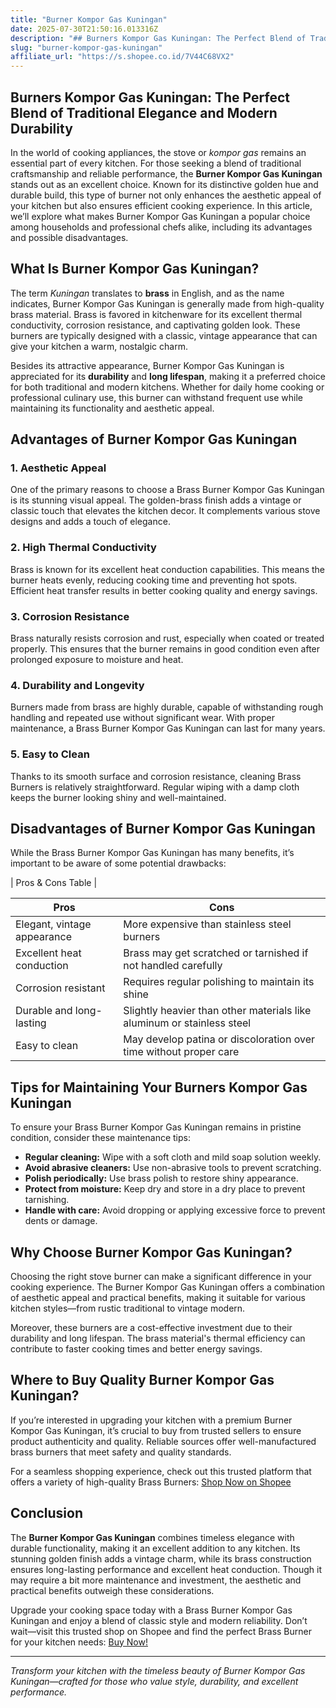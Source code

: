 ```yaml
---
title: "Burner Kompor Gas Kuningan"
date: 2025-07-30T21:50:16.013316Z
description: "## Burners Kompor Gas Kuningan: The Perfect Blend of Traditional Elegance and Modern Durability..."
slug: "burner-kompor-gas-kuningan"
affiliate_url: "https://s.shopee.co.id/7V44C68VX2"
---
```

## Burners Kompor Gas Kuningan: The Perfect Blend of Traditional Elegance and Modern Durability

In the world of cooking appliances, the stove or *kompor gas* remains an essential part of every kitchen. For those seeking a blend of traditional craftsmanship and reliable performance, the **Burner Kompor Gas Kuningan** stands out as an excellent choice. Known for its distinctive golden hue and durable build, this type of burner not only enhances the aesthetic appeal of your kitchen but also ensures efficient cooking experience. In this article, we’ll explore what makes Burner Kompor Gas Kuningan a popular choice among households and professional chefs alike, including its advantages and possible disadvantages.

## What Is Burner Kompor Gas Kuningan?

The term *Kuningan* translates to **brass** in English, and as the name indicates, Burner Kompor Gas Kuningan is generally made from high-quality brass material. Brass is favored in kitchenware for its excellent thermal conductivity, corrosion resistance, and captivating golden look. These burners are typically designed with a classic, vintage appearance that can give your kitchen a warm, nostalgic charm.

Besides its attractive appearance, Burner Kompor Gas Kuningan is appreciated for its **durability** and **long lifespan**, making it a preferred choice for both traditional and modern kitchens. Whether for daily home cooking or professional culinary use, this burner can withstand frequent use while maintaining its functionality and aesthetic appeal.

## Advantages of Burner Kompor Gas Kuningan

### 1. Aesthetic Appeal
One of the primary reasons to choose a Brass Burner Kompor Gas Kuningan is its stunning visual appeal. The golden-brass finish adds a vintage or classic touch that elevates the kitchen decor. It complements various stove designs and adds a touch of elegance.

### 2. High Thermal Conductivity
Brass is known for its excellent heat conduction capabilities. This means the burner heats evenly, reducing cooking time and preventing hot spots. Efficient heat transfer results in better cooking quality and energy savings.

### 3. Corrosion Resistance
Brass naturally resists corrosion and rust, especially when coated or treated properly. This ensures that the burner remains in good condition even after prolonged exposure to moisture and heat.

### 4. Durability and Longevity
Burners made from brass are highly durable, capable of withstanding rough handling and repeated use without significant wear. With proper maintenance, a Brass Burner Kompor Gas Kuningan can last for many years.

### 5. Easy to Clean
Thanks to its smooth surface and corrosion resistance, cleaning Brass Burners is relatively straightforward. Regular wiping with a damp cloth keeps the burner looking shiny and well-maintained.

## Disadvantages of Burner Kompor Gas Kuningan

While the Brass Burner Kompor Gas Kuningan has many benefits, it’s important to be aware of some potential drawbacks:

| Pros & Cons Table |

| **Pros** | **Cons** |
|--------------|--------------|
| Elegant, vintage appearance | More expensive than stainless steel burners |
| Excellent heat conduction | Brass may get scratched or tarnished if not handled carefully |
| Corrosion resistant | Requires regular polishing to maintain its shine |
| Durable and long-lasting | Slightly heavier than other materials like aluminum or stainless steel |
| Easy to clean | May develop patina or discoloration over time without proper care |

## Tips for Maintaining Your Burners Kompor Gas Kuningan

To ensure your Brass Burner Kompor Gas Kuningan remains in pristine condition, consider these maintenance tips:

- **Regular cleaning:** Wipe with a soft cloth and mild soap solution weekly.
- **Avoid abrasive cleaners:** Use non-abrasive tools to prevent scratching.
- **Polish periodically:** Use brass polish to restore shiny appearance.
- **Protect from moisture:** Keep dry and store in a dry place to prevent tarnishing.
- **Handle with care:** Avoid dropping or applying excessive force to prevent dents or damage.

## Why Choose Burner Kompor Gas Kuningan?

Choosing the right stove burner can make a significant difference in your cooking experience. The Burner Kompor Gas Kuningan offers a combination of aesthetic appeal and practical benefits, making it suitable for various kitchen styles—from rustic traditional to vintage modern.

Moreover, these burners are a cost-effective investment due to their durability and long lifespan. The brass material's thermal efficiency can contribute to faster cooking times and better energy savings.

## Where to Buy Quality Burner Kompor Gas Kuningan?

If you’re interested in upgrading your kitchen with a premium Burner Kompor Gas Kuningan, it’s crucial to buy from trusted sellers to ensure product authenticity and quality. Reliable sources offer well-manufactured brass burners that meet safety and quality standards.

For a seamless shopping experience, check out this trusted platform that offers a variety of high-quality Brass Burners: [Shop Now on Shopee](https://s.shopee.co.id/7V44C68VX2)

## Conclusion

The **Burner Kompor Gas Kuningan** combines timeless elegance with durable functionality, making it an excellent addition to any kitchen. Its stunning golden finish adds a vintage charm, while its brass construction ensures long-lasting performance and excellent heat conduction. Though it may require a bit more maintenance and investment, the aesthetic and practical benefits outweigh these considerations.

Upgrade your cooking space today with a Brass Burner Kompor Gas Kuningan and enjoy a blend of classic style and modern reliability. Don’t wait—visit this trusted shop on Shopee and find the perfect Brass Burner for your kitchen needs: [Buy Now!](https://s.shopee.co.id/7V44C68VX2)

---

*Transform your kitchen with the timeless beauty of Burner Kompor Gas Kuningan—crafted for those who value style, durability, and excellent performance.*